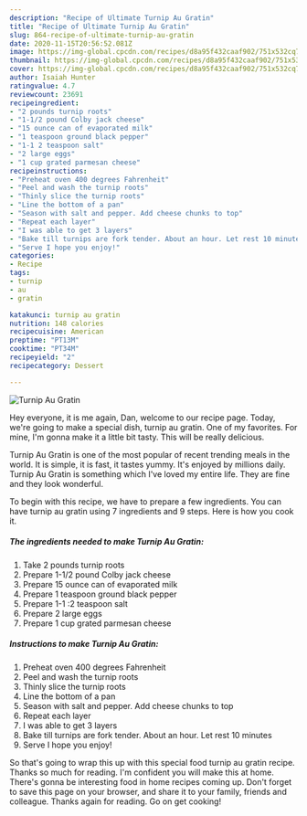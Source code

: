 ```yaml
---
description: "Recipe of Ultimate Turnip Au Gratin"
title: "Recipe of Ultimate Turnip Au Gratin"
slug: 864-recipe-of-ultimate-turnip-au-gratin
date: 2020-11-15T20:56:52.081Z
image: https://img-global.cpcdn.com/recipes/d8a95f432caaf902/751x532cq70/turnip-au-gratin-recipe-main-photo.jpg
thumbnail: https://img-global.cpcdn.com/recipes/d8a95f432caaf902/751x532cq70/turnip-au-gratin-recipe-main-photo.jpg
cover: https://img-global.cpcdn.com/recipes/d8a95f432caaf902/751x532cq70/turnip-au-gratin-recipe-main-photo.jpg
author: Isaiah Hunter
ratingvalue: 4.7
reviewcount: 23691
recipeingredient:
- "2 pounds turnip roots"
- "1-1/2 pound Colby jack cheese"
- "15 ounce can of evaporated milk"
- "1 teaspoon ground black pepper"
- "1-1 2 teaspoon salt"
- "2 large eggs"
- "1 cup grated parmesan cheese"
recipeinstructions:
- "Preheat oven 400 degrees Fahrenheit"
- "Peel and wash the turnip roots"
- "Thinly slice the turnip roots"
- "Line the bottom of a pan"
- "Season with salt and pepper. Add cheese chunks to top"
- "Repeat each layer"
- "I was able to get 3 layers"
- "Bake till turnips are fork tender. About an hour. Let rest 10 minutes"
- "Serve I hope you enjoy!"
categories:
- Recipe
tags:
- turnip
- au
- gratin

katakunci: turnip au gratin 
nutrition: 148 calories
recipecuisine: American
preptime: "PT13M"
cooktime: "PT34M"
recipeyield: "2"
recipecategory: Dessert

---
```



![Turnip Au Gratin](https://img-global.cpcdn.com/recipes/d8a95f432caaf902/751x532cq70/turnip-au-gratin-recipe-main-photo.jpg)

Hey everyone, it is me again, Dan, welcome to our recipe page. Today, we're going to make a special dish, turnip au gratin. One of my favorites. For mine, I'm gonna make it a little bit tasty. This will be really delicious.

Turnip Au Gratin is one of the most popular of recent trending meals in the world. It is simple, it is fast, it tastes yummy. It's enjoyed by millions daily. Turnip Au Gratin is something which I've loved my entire life. They are fine and they look wonderful.




To begin with this recipe, we have to prepare a few ingredients. You can have turnip au gratin using 7 ingredients and 9 steps. Here is how you cook it.

<!--inarticleads1-->

##### The ingredients needed to make Turnip Au Gratin:

1. Take 2 pounds turnip roots
1. Prepare 1-1/2 pound Colby jack cheese
1. Prepare 15 ounce can of evaporated milk
1. Prepare 1 teaspoon ground black pepper
1. Prepare 1-1 :2 teaspoon salt
1. Prepare 2 large eggs
1. Prepare 1 cup grated parmesan cheese




<!--inarticleads2-->

##### Instructions to make Turnip Au Gratin:

1. Preheat oven 400 degrees Fahrenheit
1. Peel and wash the turnip roots
1. Thinly slice the turnip roots
1. Line the bottom of a pan
1. Season with salt and pepper. Add cheese chunks to top
1. Repeat each layer
1. I was able to get 3 layers
1. Bake till turnips are fork tender. About an hour. Let rest 10 minutes
1. Serve I hope you enjoy!




So that's going to wrap this up with this special food turnip au gratin recipe. Thanks so much for reading. I'm confident you will make this at home. There's gonna be interesting food in home recipes coming up. Don't forget to save this page on your browser, and share it to your family, friends and colleague. Thanks again for reading. Go on get cooking!
